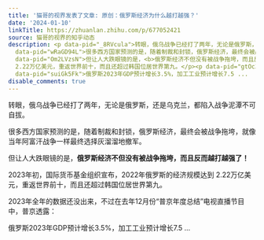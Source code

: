 ```yaml
---
title: '猫哥的视界发表了文章: 原创：俄罗斯经济为什么越打越强？'
date: '2024-01-10'
linkTitle: https://zhuanlan.zhihu.com/p/677052421
source: 猫哥的视界的知乎动态
description: <p data-pid="_8RVcula">转眼，俄乌战争已经打了两年，无论是俄罗斯，还是乌克兰，都陷入战争泥潭不可自拔。</p><p
  data-pid="wRaGD94L">很多西方国家预测的是，随着制裁和封锁，俄罗斯经济，最终会被战争拖垮，就像当年阿富汗战争一样最终选择灰溜溜地撤军。</p><p
  data-pid="Om2LVzsN">但让人大跌眼镜的是，<b>俄罗斯经济不但没有被战争拖垮，而且反而越打越强了！</b></p><p data-pid="8sRozX3X">2023年初，国际货币基金组织宣布，2022年俄罗斯的经济规模达到
  2.22万亿美元，重返世界前十，而且还超过韩国位居世界第九。</p><p data-pid="gtOc30Yb">2023年全年的数据还没出来，不过在去年12月份“普京年度总结”电视直播节目中，普京透露：</p><p
  data-pid="suiGk5Fk">俄罗斯2023年GDP预计增长3.5%，加工工业预计增长7.5 ...
disable_comments: true
---
```

<p data-pid="_8RVcula">转眼，俄乌战争已经打了两年，无论是俄罗斯，还是乌克兰，都陷入战争泥潭不可自拔。</p><p data-pid="wRaGD94L">很多西方国家预测的是，随着制裁和封锁，俄罗斯经济，最终会被战争拖垮，就像当年阿富汗战争一样最终选择灰溜溜地撤军。</p><p data-pid="Om2LVzsN">但让人大跌眼镜的是，<b>俄罗斯经济不但没有被战争拖垮，而且反而越打越强了！</b></p><p data-pid="8sRozX3X">2023年初，国际货币基金组织宣布，2022年俄罗斯的经济规模达到 2.22万亿美元，重返世界前十，而且还超过韩国位居世界第九。</p><p data-pid="gtOc30Yb">2023年全年的数据还没出来，不过在去年12月份“普京年度总结”电视直播节目中，普京透露：</p><p data-pid="suiGk5Fk">俄罗斯2023年GDP预计增长3.5%，加工工业预计增长7.5 ...